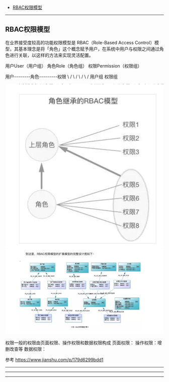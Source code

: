 - [RBAC权限模型](#RBAC权限模型)




---------------------------------------------------------------------------------------------------------------------

## RBAC权限模型



在业界接受度较高的功能权限模型是 RBAC（Role-Based Access Control）模型，其基本理念是将「角色」这个概念赋予用户，在系统中用户与权限之间通过角色进行关联，以这样的方法来实现灵活配置。


用户User（用户组）
角色Role（角色组）
权限Permission（权限组）




用户--------角色---------权限
  \        /   \        /
   \      /     \      /
    用户组        权限组

![角色继承的RBAC模型](images/12.png "ReferencePicture")
![RBAC权限模型的扩展模型的完整设计图](images/13.png "ReferencePicture")


权限一般的权限由页面权限、操作权限和数据权限构成
页面权限：
操作权限：增删改查等
数据权限：




参考
https://www.jianshu.com/p/179d6299bdd1



---------------------------------------------------------------------------------------------------------------------




---------------------------------------------------------------------------------------------------------------------




---------------------------------------------------------------------------------------------------------------------


